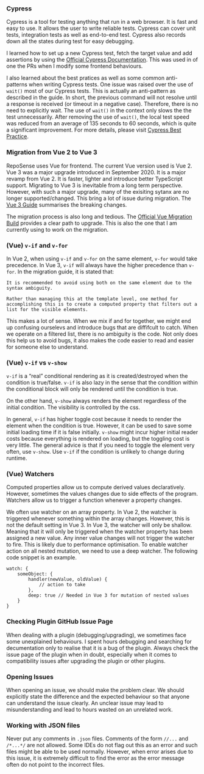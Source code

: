 ### Cypress

Cypress is a tool for testing anything that run in a web browser. It is fast and easy to use. It allows the user to write reliable tests. Cypress can cover unit tests, integration tests as well as end-to-end test. Cypress also records down all the states during test for easy debugging.

I learned how to set up a new Cypress test, fetch the target value and add assertions by using the [Official Cypress Documentation](https://docs.cypress.io/guides/getting-started/writing-your-first-test). This was used in of one the PRs when I modify some frontend behaviours.

I also learned about the best pratices as well as some common anti-patterns when writing Cypress tests. One issue was raised over the use of `wait()` most of our Cypress tests. This is actually an anti-pattern as described in the guide. In short, the previous command will not resolve until a response is received (or timeout in a negative case). Therefore, there is no need to explicitly wait. The use of `wait()` in the context only slows the the test unnecessarily. After removing the use of `wait()`, the local test speed was reduced from an average of 135 seconds to 60 seconds, which is quite a significant improvement. For more details, please visit [Cypress Best Practice](https://docs.cypress.io/guides/references/best-practices).

### Migration from Vue 2 to Vue 3
RepoSense uses Vue for frontend. The current Vue version used is Vue 2. Vue 3 was a major upgrade introduced in September 2020. It is a major revamp from Vue 2. It is faster, lighter and introduce better TypeScript support. Migrating to Vue 3 is inevitable from a long term perspective. However, with such a major upgrade, many of the exisiting sytanx are no longer supported/changed. This bring a lot of issue during migration. The [Vue 3 Guide](https://v3.vuejs.org/guide/migration/introduction.html#breaking-changes) summarises the breaking changes.

The migration process is also long and tedious. The [Official Vue Migration Build](https://v3.vuejs.org/guide/migration/migration-build.html#overview) provides a clear path to upgrade. This is also the one that I am currently using to work on the migration.

### (Vue) `v-if` and `v-for`
In Vue 2, when using `v-if` and `v-for` on the same element, `v-for` would take precedence. In Vue 3, `v-if` will always have the higher precedence than `v-for`. In the migration guide, it is stated that:
```
It is recommended to avoid using both on the same element due to the syntax ambiguity.

Rather than managing this at the template level, one method for accomplishing this is to create a computed property that filters out a list for the visible elements.
```
This makes a lot of sense. When we mix if and for together, we might end up confusing ourselevs and introduce bugs that are diffifcult to catch. When we operate on a filtered list, there is no ambiguity is the code. Not only does this help us to avoid bugs, it also makes the code easier to read and easier for someone else to understand.

### (Vue) `v-if` vs `v-show`
`v-if` is a “real” conditional rendering as it is created/destroyed when the condition is true/false. `v-if` is also lazy in the sense that the condition within the conditional block will only be rendered until the condition is true.

On the other hand, `v-show` always renders the element regardless of the initial condition. The visibility is controlled by the css.

In general, `v-if` has higher toggle cost because it needs to render the element when the condition is true. However, it can be used to save some initial loading time if it is false initially. `v-show` might incur higher initial reader costs because everything is rendered on loading, but the toggling cost is very little. The general advice is that if you need to toggle the element very often, use `v-show`. Use `v-if` if the condition is unlikely to change during runtime.

### (Vue) Watchers
Computed properties allow us to compute derived values declaratively. However, sometimes the values changes due to side effects of the program. Watchers allow us to trigger a function whenever a property changes.

We often use watcher on an array property. In Vue 2, the watcher is triggered whenever something within the array changes. However, this is not the default setting in Vue 3. In Vue 3, the watcher will only be shallow. Meaning that it will only be triggered when the watcher property has been assigned a new value. Any inner value changes will not trigger the watcher to fire. This is likely due to performance optimisation. To enable watcher action on all nested mutation, we need to use a deep watcher. The following code snippet is an example.

```
watch: {
    someObject: {
        handler(newValue, oldValue) {
            // action to take
        },
        deep: true // Needed in Vue 3 for mutation of nested values
    }
}
```
### Checking Plugin GitHub Issue Page
When dealing with a plugin (debugging/upgrading), we sometimes face some unexplained behaviours. I spent hours debugging and searching for decumentation only to realise that it is a bug of the plugin. Always check the issue page of the plugin when in doubt, especially when it comes to compatibility issues after upgrading the plugin or other plugins. 

### Opening Issues
When opening an issue, we should make the problem clear. We should explicitly state the difference and the expected behaviour so that anyone can understand the issue clearly. An unclear issue may lead to misunderstanding and lead to hours wasted on an unrelated work.

### Working with JSON files
Never put any comments in `.json` files. Comments of the form `//...` and `/*...*/` are not allowed. Some IDEs do not flag out this as an error and such files might be able to be used normally. However, when error arises due to this issue, it is extremely difficult to find the error as the error message often do not point to the incorrect files.
